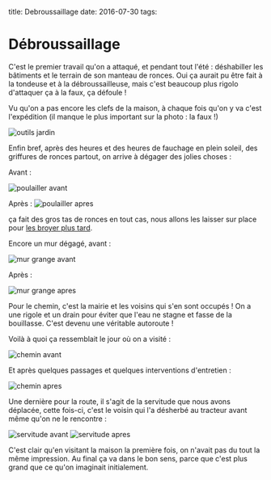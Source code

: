 title: Debroussaillage
date: 2016-07-30
tags: 

# Débroussaillage

C'est le premier travail qu'on a attaqué, et pendant tout l'été : déshabiller les bâtiments et le terrain de son manteau de ronces.
Oui ça aurait pu être fait à la tondeuse et à la débroussailleuse, mais c'est beaucoup plus rigolo d'attaquer ça à la faux, ça défoule !

Vu qu'on a pas encore les clefs de la maison, à chaque fois qu'on y va c'est l'expédition (il manque le plus important sur la photo : la faux !)

<img src="images/jardin/outils_jardin.JPG" alt="outils jardin"/>

Enfin bref, après des heures et des heures de fauchage en plein soleil, des griffures de ronces partout, on arrive à dégager des jolies choses :

Avant :

<img src="images/jardin/avant_debroussaillage.jpg" alt="poulailler avant"/>

Après : 
<img src="images/jardin/apres_debroussaillage.jpg" alt="poulailler apres"/>

ça fait des gros tas de ronces en tout cas, nous allons les laisser sur place pour [les broyer plus tard]({filename}/jardin/broyeur.md).


Encore un mur dégagé, avant :

<img src="images/jardin/mur_grange_avant.jpg" alt="mur grange avant"/>

Après :

<img src="images/jardin/mur_grange_apres.jpg" alt="mur grange apres"/>

Pour le chemin, c'est la mairie et les voisins qui s'en sont occupés ! On a une rigole et un drain pour éviter que l'eau ne stagne et fasse de la bouillasse. C'est devenu une véritable autoroute !

Voilà à quoi ça ressemblait le jour où on a visité :

<img src="images/chemin_avant.jpg" alt="chemin avant"/>

Et après quelques passages et quelques interventions d'entretien :

<img src="images/chemin_apres.jpg" alt="chemin apres"/>

Une dernière pour la route, il s'agit de la servitude que nous avons déplacée, cette fois-ci, c'est le voisin qui l'a désherbé au tracteur avant même qu'on ne le rencontre :

<img src="images/jardin/avant_debroussaillage2.jpg" alt="servitude avant"/>
<img src="images/jardin/apres_debroussaillage2.jpg" alt="servitude apres"/>

C'est clair qu'en visitant la maison la première fois, on n'avait pas du tout la même impression. Au final ça va dans le bon sens, parce que c'est plus grand que ce qu'on imaginait initialement.
